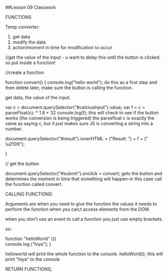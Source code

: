 ##Lesson 09 Classwork

FUNCTIONS

Temp converter:

1. get data
2. modify the data
3. action/moment in time for modification to occur

//get the value of the input - u want to delay this until the button is clicked. so put inside a function!



//create a function

function convert() {
  console.log("hello world");
  do this as a first step and then delete later, make sure the button is calling the function.

  get data, the value of the input.

  var c = document.querySelector("#celciusInput").value;
  var f = c = parseFloat(c); * 1.8 + 32
  console.log(f);
  this will check to see if the button works (the conversion is being triggered)
  the parsefloat c is exactly the same as saying c, but it just makes sure JS is converting a string into a number.

  document.querySelector("#result").innerHTML = ("Result: ") + f + (" \u2109");

}

// get the button

document.querySelector("#submit").onclick = convert;
gets the button and determines the moment in time that something will happen-in this case call the function called convert.


CALLING FUNCTIONS:

Arguments are when you need to give the function the values it needs to perform the function when you can;t access elements from the DOM.

when you don't use an event to call a function you just use empty brackets.

so:

function "helloWorld" (){  
  console.log ("hiya");
}


helloworld will print the whole function to the console.
helloWorld(); this will print "hiya" to the console


RETURN FUNCTIONS;
